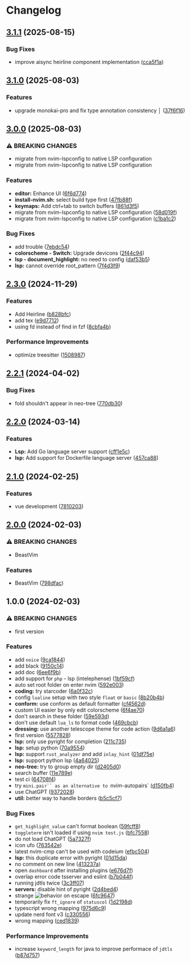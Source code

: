 # Changelog

## [3.1.1](https://github.com/loctvl842/nvim/compare/v3.1.0...v3.1.1) (2025-08-15)


### Bug Fixes

* improve aisync heirline component implementation ([cca5f1a](https://github.com/loctvl842/nvim/commit/cca5f1a69aed84dba03b19903b4e02812b19f0bc))

## [3.1.0](https://github.com/loctvl842/nvim/compare/v3.0.0...v3.1.0) (2025-08-03)


### Features

* upgrade monokai-pro and fix type annotation consistency                                                                                                                                                           │ ([37f6f16](https://github.com/loctvl842/nvim/commit/37f6f167c51971dc07dbd9056e9dda172392e75d))

## [3.0.0](https://github.com/loctvl842/nvim/compare/v2.3.0...v3.0.0) (2025-08-03)


### ⚠ BREAKING CHANGES

* migrate from nvim-lspconfig to native LSP configuration
* migrate from nvim-lspconfig to native LSP configuration

### Features

* **editor:** Enhance UI ([6f6d774](https://github.com/loctvl842/nvim/commit/6f6d774ebe4b1a16b4a307fc912343881112e7b8))
* **install-nvim.sh:** select build type first ([47fb88f](https://github.com/loctvl842/nvim/commit/47fb88f9a35d861e75424097542c65fb80b25833))
* **keymaps:** Add ctrl+tab to switch buffers ([861d3f5](https://github.com/loctvl842/nvim/commit/861d3f5784f7a81c86ec601ab7b7e9623f8824a4))
* migrate from nvim-lspconfig to native LSP configuration ([58d019f](https://github.com/loctvl842/nvim/commit/58d019f19e7c174ed8f628c9716ee68ff85d5f55))
* migrate from nvim-lspconfig to native LSP configuration ([c1ba1c2](https://github.com/loctvl842/nvim/commit/c1ba1c2adc237edcd4f14cbb78b409686d745c82))


### Bug Fixes

* add trouble ([7ebdc54](https://github.com/loctvl842/nvim/commit/7ebdc54317eac0f2a4056cdc99aba8947b810a18))
* **colorscheme - Switch:** Upgrade devicons ([2f44c94](https://github.com/loctvl842/nvim/commit/2f44c946a30773b3d395f0593d8a6320d31dbcf6))
* **lsp - document_highlight:** no need to config ([daf53b5](https://github.com/loctvl842/nvim/commit/daf53b56b22dd371f92f480a8fcee9e3fa1fd49e))
* **lsp:** cannot override root_pattern ([7f4d3f9](https://github.com/loctvl842/nvim/commit/7f4d3f90bc68734ecebd2ce00cbcc9ae0f3230f1))

## [2.3.0](https://github.com/loctvl842/nvim/compare/v2.2.1...v2.3.0) (2024-11-29)


### Features

* Add Heirline ([b828bfc](https://github.com/loctvl842/nvim/commit/b828bfc7497516be14378b44ee386d2730e39237))
* add tex ([e9d7712](https://github.com/loctvl842/nvim/commit/e9d77125b8a8a94d5924149ae7fe9c6d0bb85ca0))
* using fd instead of find in fzf ([8cbfa4b](https://github.com/loctvl842/nvim/commit/8cbfa4bf1c83543ecc7a086891a533ee31c1d469))


### Performance Improvements

* optimize treesitter ([1508987](https://github.com/loctvl842/nvim/commit/1508987f8e0245b96320f6dff4294feab91dca19))

## [2.2.1](https://github.com/loctvl842/nvim/compare/v2.2.0...v2.2.1) (2024-04-02)


### Bug Fixes

* fold shouldn't appear in neo-tree ([770db30](https://github.com/loctvl842/nvim/commit/770db306d776de41994a0970a458cec45844c03e))

## [2.2.0](https://github.com/loctvl842/nvim/compare/v2.1.0...v2.2.0) (2024-03-14)


### Features

* **Lsp:** Add Go language server support ([cff1e5c](https://github.com/loctvl842/nvim/commit/cff1e5cf1720ae5677c3e0791b4887f4471e1994))
* **lsp:** Add support for Dockerfile language server ([457ca88](https://github.com/loctvl842/nvim/commit/457ca881fe540ba6845cb54de68bd82af8515829))

## [2.1.0](https://github.com/loctvl842/nvim/compare/v2.0.0...v2.1.0) (2024-02-25)


### Features

* vue development ([7810203](https://github.com/loctvl842/nvim/commit/7810203e677eda33205ac33c2764eb28d466857b))

## [2.0.0](https://github.com/loctvl842/nvim/compare/v1.0.0...v2.0.0) (2024-02-03)


### ⚠ BREAKING CHANGES

* BeastVim

### Features

* BeastVim ([798dfac](https://github.com/loctvl842/nvim/commit/798dfac3578086bd135e6dc6e041d89714016fde))

## 1.0.0 (2024-02-03)


### ⚠ BREAKING CHANGES

* first version

### Features

* add `noice` ([9ca1844](https://github.com/loctvl842/nvim/commit/9ca184426d8c0b84acc61b9c53ccf74b534f3191))
* add black ([9150c14](https://github.com/loctvl842/nvim/commit/9150c143c1676f72c2c34979d7f654319346ee56))
* add doc ([6ee6f9b](https://github.com/loctvl842/nvim/commit/6ee6f9b5a64472879e4e2ec4966262b402adc8fa))
* add support for `php` - lsp (intelephense) ([1bf59cf](https://github.com/loctvl842/nvim/commit/1bf59cfa3a3e9db2994d6f4ef9127a9303b227b4))
* auto set root folder on enter nvim ([592e003](https://github.com/loctvl842/nvim/commit/592e003f1385cf35da6fdd91fbd002af41efa95b))
* **coding:** try starcoder ([6a0f32c](https://github.com/loctvl842/nvim/commit/6a0f32cd18eb2a747c2de40678d675aef897eafc))
* config `lualine` setup with two style `float` or `basic` ([8b20b4b](https://github.com/loctvl842/nvim/commit/8b20b4ba625fe867d26c548db8d4fbb464949869))
* **conform:** use conform as default formatter ([cf4562d](https://github.com/loctvl842/nvim/commit/cf4562d3b1fcc35b35b3b8ad288b08adadeab7d3))
* custom UI easier by only edit colorscheme ([6f4ae70](https://github.com/loctvl842/nvim/commit/6f4ae70e7ab720cd9d850f9fe4c0db53222d8a92))
* don't search in these folder ([59e593d](https://github.com/loctvl842/nvim/commit/59e593dfc9e7e741cfbb1ae9642ba1085cb53ae5))
* don't use default `lua_ls` to format code ([469cbcb](https://github.com/loctvl842/nvim/commit/469cbcbc71f4b8133937a12425db48a18a2846ee))
* **dressing:** use another telescope theme for code action ([9d6a1a6](https://github.com/loctvl842/nvim/commit/9d6a1a67c4f5cf52dc5220b1e8084066f7911da9))
* first version ([5577828](https://github.com/loctvl842/nvim/commit/5577828100304b650d6afaaa305004b1b1047a34))
* **lsp:** only use pyright for completion ([211c735](https://github.com/loctvl842/nvim/commit/211c735b41a73824f5a74d932d492da345c4e338))
* **lsp:** setup python ([70a9554](https://github.com/loctvl842/nvim/commit/70a9554947e91d79667c42728a6c588059697881))
* **lsp:** support `rust_analyzer` and add `inlay_hint` ([01df75e](https://github.com/loctvl842/nvim/commit/01df75e5f51a5604e2a3939fd7da6892c1be6ba0))
* **lsp:** support python lsp ([4a64025](https://github.com/loctvl842/nvim/commit/4a64025987b9b1f738449b820db0d7504ad485b4))
* **neo-tree:** try to group empty dir ([d2405d0](https://github.com/loctvl842/nvim/commit/d2405d091250ab6a86420fb3a87e81088c3cb16a))
* search buffer ([11e789e](https://github.com/loctvl842/nvim/commit/11e789e5a18bac3aa36e4046ef18da0b3e0a5dcc))
* test ci ([64708f4](https://github.com/loctvl842/nvim/commit/64708f40667dffee02bc5ad059bcf7ecbe738218))
* try `mini.pair`` as an alternative to `nvim-autopairs` ([d150fb4](https://github.com/loctvl842/nvim/commit/d150fb4c7870bf47529aa3f28b8a27c22d3cca29))
* use ChatGPT ([9372028](https://github.com/loctvl842/nvim/commit/937202880a2e72c7c65bc5e2fd8c9398e1ca9697))
* **util:** better way to handle borders ([b5c5cf7](https://github.com/loctvl842/nvim/commit/b5c5cf74e317d76d5bcd524b3e6ddd63d57bc913))


### Bug Fixes

* `get_highlight_value` can't format boolean ([59fcff8](https://github.com/loctvl842/nvim/commit/59fcff868f8b594deff63205c93a3825ce3d0d27))
* `toggleterm` isn't loaded if using `nvim test.js` ([bfc7558](https://github.com/loctvl842/nvim/commit/bfc7558eccdb168f7f0cc8900785aa76207b1e07))
* do not load ChatGPT ([5a7327f](https://github.com/loctvl842/nvim/commit/5a7327f0e28b163ec42f8a9d11aaa8feb5973cc2))
* icon ufo ([763542e](https://github.com/loctvl842/nvim/commit/763542e2929065333257ea677fd354c5b8d39e5a))
* latest nvim-cmp can't be used with codeium ([efbc504](https://github.com/loctvl842/nvim/commit/efbc504cb1442ed19c64c9f2f864a8a967bfb57b))
* **lsp:** this duplicate error with pyright ([01d15da](https://github.com/loctvl842/nvim/commit/01d15da49e026b5a5660ffee142bd9e6f24da925))
* no comment on new line ([413237a](https://github.com/loctvl842/nvim/commit/413237a45868c573eea94a2e26fd3b2015c87e6b))
* open `dashboard` after installing plugins ([e676d7f](https://github.com/loctvl842/nvim/commit/e676d7fcb8aac01adec057e6a6f7030dd066c70c))
* overlap error code tsserver and eslint ([b7b044f](https://github.com/loctvl842/nvim/commit/b7b044f48964ee0a478e9a35163e2e752b34f477))
* running jdtls twice ([3c3ff07](https://github.com/loctvl842/nvim/commit/3c3ff074182ea149e4c9a2820d766ee0dec3a46c))
* **servers:** disable hint of pyright ([2d4bed4](https://github.com/loctvl842/nvim/commit/2d4bed48cfa16525641ff09ac44a63e2df56025f))
* strange ![behavior](https://www.reddit.com/r/neovim/comments/11tn1oy/comment/jcky0kt/?context=3) on escape ([6fc9647](https://github.com/loctvl842/nvim/commit/6fc96474a65014e6bdca41f9fbc3346cfacb0d92))
* temporarily fix `ft_ignore` of `statuscol` ([1d2198d](https://github.com/loctvl842/nvim/commit/1d2198dd3abc584429d27995850015f3a4f2ae81))
* typescript wrong mapping ([975d6c9](https://github.com/loctvl842/nvim/commit/975d6c963dbc2ce88ecdbfc7a30ebf8c9515f6cb))
* update nerd font v3 ([c330556](https://github.com/loctvl842/nvim/commit/c3305561f06b58bd0f6325e460fa6ce869a1d25d))
* wrong mapping ([ced1839](https://github.com/loctvl842/nvim/commit/ced183994f949e10ede2fefb14e2d6f5475b623c))


### Performance Improvements

* increase `keyword_length` for java to improve performace of `jdtls` ([b87d757](https://github.com/loctvl842/nvim/commit/b87d75785aaddc8f2358c9aa52be5ccdd832697f))
